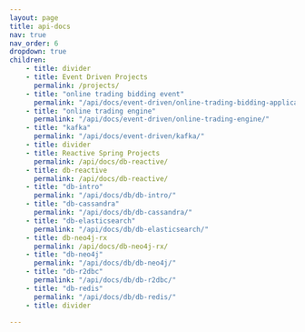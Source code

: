 ```yaml
---
layout: page
title: api-docs
nav: true
nav_order: 6
dropdown: true
children:
    - title: divider
    - title: Event Driven Projects
      permalink: /projects/
    - title: "online trading bidding event"
      permalink: "/api/docs/event-driven/online-trading-bidding-application-event/"
    - title: "online trading engine"
      permalink: "/api/docs/event-driven/online-trading-engine/"      
    - title: "kafka"
      permalink: "/api/docs/event-driven/kafka/"  
    - title: divider
    - title: Reactive Spring Projects
      permalink: /api/docs/db-reactive/
    - title: db-reactive
      permalink: /api/docs/db-reactive/
    - title: "db-intro"
      permalink: "/api/docs/db/db-intro/"
    - title: "db-cassandra"
      permalink: "/api/docs/db/db-cassandra/"
    - title: "db-elasticsearch"
      permalink: "/api/docs/db/db-elasticsearch/"
    - title: db-neo4j-rx
      permalink: /api/docs/db-neo4j-rx/
    - title: "db-neo4j"
      permalink: "/api/docs/db/db-neo4j/"
    - title: "db-r2dbc"
      permalink: "/api/docs/db/db-r2dbc/"
    - title: "db-redis"
      permalink: "/api/docs/db/db-redis/"
    - title: divider

---
```

